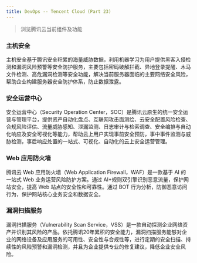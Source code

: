 ```yaml
---
title: DevOps -- Tencent Cloud (Part 23)
---
```


> 浏览腾讯云当前组件及功能

### 主机安全

主机安全基于腾讯安全积累的海量威胁数据，利用机器学习为用户提供黑客入侵检测和漏洞风险预警等安全防护服务，主要包括密码破解拦截、异地登录提醒、木马文件检测、高危漏洞检测等安全功能，解决当前服务器面临的主要网络安全风险，帮助企业构建服务器安全防护体系，防止数据泄露。

### 安全运营中心

安全运营中心（Security Operation Center，SOC）是腾讯云原生的统一安全运营与管理平台，提供资产自动化盘点、互联网攻击面测绘、云安全配置风险检查、合规风险评估、流量威胁感知、泄漏监测、日志审计与检索调查、安全编排与自动化响应及安全可视化等能力，帮助云上用户实现事前安全预防，事中事件监测与威胁检测，事后响应处置的一站式、可视化、自动化的云上安全运营管理。

### Web 应用防火墙

腾讯云 Web 应用防火墙（Web Application Firewall，WAF）是一款基于 AI 的一站式 Web 业务运营风险防护方案。通过 AI+规则双引擎识别恶意流量，保护网站安全，提高 Web 站点的安全性和可靠性。通过 BOT 行为分析，防御恶意访问行为，保护网站核心业务安全和数据安全。

### 漏洞扫描服务

漏洞扫描服务（Vulnerability Scan Service，VSS）是一款自动探测企业网络资产并识别其风险的产品。依托腾讯20年累积的安全能力，漏洞扫描服务能够对企业的网络设备及应用服务的可用性、安全性与合规性等，进行定期的安全扫描、持续性的风险预警和漏洞检测，并且为企业提供专业的修复建议，降低企业安全风险。


